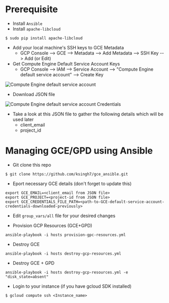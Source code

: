 # Prerequisite
- Install ``Ansible``
- Install ``apache-libcloud``

```
$ sudo pip install apache-libcloud
```
- Add your local machine's SSH keys to GCE Metadata
  - GCP Console --> GCE --> Metadata --> Add Metadata --> SSH Key --> Add (or Edit)
- Get Compute Engine Default Service Account Keys
  - GCP Console --> IAM --> Service Account --> "Compute Engine default service account" --> Create Key

![Compute Engine default service account](http://i.imgur.com/wgaBmZW.png)

- Download JSON file

![Compute Engine default service account Credentials](http://i.imgur.com/ShLHvCM.png)

-  Take a look at this JSON file to gather the following details which will be used later
   - client_email
   - project_id


# Managing GCE/GPD using Ansible

- Git clone this repo
```
$ git clone https://github.com/ksingh7/gce_ansible.git
```
- Eport necessary GCE details (don't forget to update this)

```
export GCE_EMAIL=<client_email from JSON file>
export GCE_PROJECT=<project-id from JSON file>
export GCE_CREDENTIALS_FILE_PATH=<path-to-GCE-default-service-account-credentials-downloaded-previously>
```
- Edit ``group_vars/all`` file for your desired changes

- Provision GCP Resources (GCE+GPD)

```
ansible-playbook -i hosts provision-gpc-resources.yml
```

- Destroy GCE

```
ansible-playbook -i hosts destroy-gcp-resources.yml
```

- Destroy GCE + GPD

```
ansible-playbook -i hosts destroy-gcp-resources.yml -e "disk_state=absent"
```

- Login to your instance (if you have gcloud SDK installed)
```
$ gcloud compute ssh <Instance_name>
```
